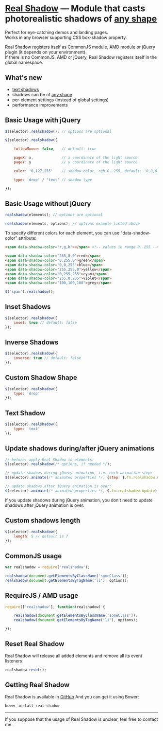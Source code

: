 # [Real Shadow](http://indamix.github.io/real-shadow/) — Module that casts photorealistic shadows of [any shape](http://indamix.github.io/real-shadow/#/drop/)
Perfect for eye-catching demos and landing pages.  
Works in any browser supporting CSS box-shadow property.


Real Shadow registers itself as CommonJS module, AMD module or jQuery plugin (it depends on your environment).  
If there is no CommonJS, AMD or jQuery, Real Shadow registers itself in the global namespace.

## What's new
+ [text shadows](http://indamix.github.io/real-shadow/#/text/)
+ shadows can be of [any shape](http://indamix.github.io/real-shadow/#/drop/)
+ per-element settings (instead of global settings)
+ performance improvements

## Basic Usage with jQuery
```javascript
$(selector).realshadow(); // options are optional

$(selector).realshadow({

	followMouse: false,   // default: true

	pageX: x,             // x coordinate of the light source
	pageY: y              // y coordinate of the light source

	color: '0,127,255'    // shadow color, rgb 0..255, default: '0,0,0'

	type: 'drop' / 'text' // shadow type

});
```

## Basic Usage without jQuery
```javascript
realshadow(elements); // options are optional

realshadow(elements, options); // options example listed above
```

To specify different colors for each element, you can use "data-shadow-color" attribute:

```html
<span data-shadow-color="r,g,b"></span> <!-- values in range 0..255 -->

<span data-shadow-color="255,0,0">red</span>
<span data-shadow-color="0,255,0">green</span>
<span data-shadow-color="0,0,255">blue</span>
<span data-shadow-color="255,255,0">yellow</span>
<span data-shadow-color="0,255,255">cyan</span>
<span data-shadow-color="255,0,255">violet</span>
<span data-shadow-color="100,100,100">grey</span>
```

```javascript
$('span').realshadow();
```

## Inset Shadows
```javascript
$(selector).realshadow({
	inset: true // default: false
});
```

## Inverse Shadows
```javascript
$(selector).realshadow({
	inverse: true // default: false
});
```

## Custom Shadow Shape
```javascript
$(selector).realshadow({
	type: 'drop'
});
```

## Text Shadow
```javascript
$(selector).realshadow({
	type: 'text'
});
```

## Update shadows during/after jQuery animations
```javascript
// before: apply Real Shadow to elements:
$(selector).realshadow(/* options, if needed */);

// update shadows during jQuery animation, i.e. each animation step:
$(selector).animate(/* animated properties */, {step: $.fn.realshadow.update});

// update shadows after jQuery animation is over:
$(selector).animate(/* animated properties */, $.fn.realshadow.update);
```
If you update shadows during jQuery animation, you don't need to update shadows after jQuery animation is over.

## Custom shadows length
```javascript
$(selector).realshadow({
	length: 5 // default is 7
});
```

## CommonJS usage
```javascript
var realshadow = require('realshadow');

realshadow(document.getElementsByClassName('someClass'));
realshadow(document.getElementsByTagName('li'), options);
```

## RequireJS / AMD usage
```javascript
require(['realshadow'], function(realshadow) {

	realshadow(document.getElementsByClassName('someClass'));
	realshadow(document.getElementsByTagName('li'), options);

});
```

## Reset Real Shadow
Real Shadow will release all added elements and remove all its event listeners
```javascript
realshadow.reset();
```


## Getting Real Shadow
Real Shadow is available in [GitHub](https://github.com/Indamix/real-shadow)
And you can get it using Bower:
```bash
bower install real-shadow
```

---
If you suppose that the usage of Real Shadow is unclear, feel free to contact me.
